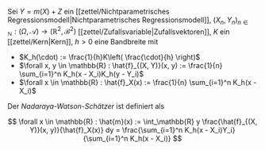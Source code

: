 Sei $Y = m(X) + Z$ ein [[zettel/Nichtparametrisches Regressionsmodell|Nichtparametrisches Regressionsmodell]], $(X_n, Y_n)_{n \in \mathbb{N}} : (\Omega, \mathcal{A}) \to (\mathbb{R}^2, \mathscr{B}^2)$ [[zettel/Zufallsvariable|Zufallsvektoren]], $K$ ein [[zettel/Kern|Kern]], $h \gt 0$ eine Bandbreite mit
- $K_h(\cdot) := \frac{1}{h}K\left( \frac{\cdot}{h} \right)$
- $\forall x, y \in \mathbb{R} : \hat{f}_{(X, Y)}(x, y) := \frac{1}{n} \sum_{i=1}^n K_h(x - X_i)K_h(y - Y_i)$
- $\forall x \in \mathbb{R} : \hat{f}_X(x) := \frac{1}{n} \sum_{i=1}^n K_h(x - X_i)$

Der *Nadaraya-Watson-Schätzer* ist definiert als

$$
	\forall x \in \mathbb{R} : \hat{m}(x) := \int_\mathbb{R} y \frac{\hat{f}_{(X, Y)}(x, y)}{\hat{f}_X(x)} dy = \frac{\sum_{i=1}^n K_h(x - X_i)Y_i}{\sum_{i=1}^n K_h(x - X_i)}
$$